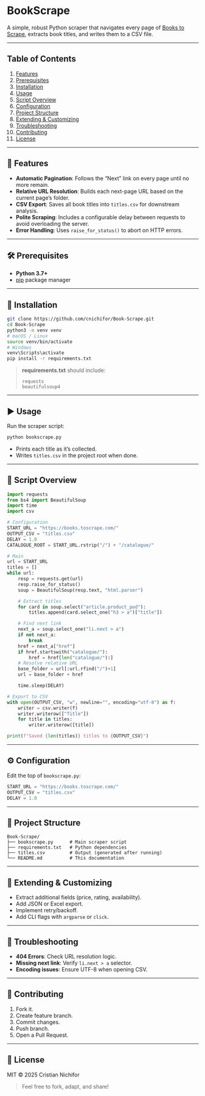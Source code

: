 # BookScrape

A simple, robust Python scraper that navigates every page of [Books to Scrape](https://books.toscrape.com/), extracts book titles, and writes them to a CSV file.

---

## Table of Contents

1. [Features](#features)
2. [Prerequisites](#prerequisites)
3. [Installation](#installation)
4. [Usage](#usage)
5. [Script Overview](#script-overview)
6. [Configuration](#configuration)
7. [Project Structure](#project-structure)
8. [Extending & Customizing](#extending--customizing)
9. [Troubleshooting](#troubleshooting)
10. [Contributing](#contributing)
11. [License](#license)

---

## 🚀 Features

* **Automatic Pagination**: Follows the “Next” link on every page until no more remain.
* **Relative URL Resolution**: Builds each next-page URL based on the current page’s folder.
* **CSV Export**: Saves all book titles into `titles.csv` for downstream analysis.
* **Polite Scraping**: Includes a configurable delay between requests to avoid overloading the server.
* **Error Handling**: Uses `raise_for_status()` to abort on HTTP errors.

---

## 🛠️ Prerequisites

* **Python 3.7+**
* [pip](https://pip.pypa.io/en/stable/) package manager

---

## 🧩 Installation

```bash
git clone https://github.com/cnichifor/Book-Scrape.git
cd Book-Scrape
python3 -m venv venv
# macOS / Linux
source venv/bin/activate
# Windows
venv\Scripts\activate
pip install -r requirements.txt
```

> **requirements.txt** should include:
>
> ```
> requests
> beautifulsoup4
> ```

---

## ▶️ Usage

Run the scraper script:

```bash
python bookscrape.py
```

* Prints each title as it’s collected.
* Writes `titles.csv` in the project root when done.

---

## 📝 Script Overview

```python
import requests
from bs4 import BeautifulSoup
import time
import csv

# Configuration
START_URL = "https://books.toscrape.com/"
OUTPUT_CSV = "titles.csv"
DELAY = 1.0
CATALOGUE_ROOT = START_URL.rstrip("/") + "/catalogue/"

# Main
url = START_URL
titles = []
while url:
    resp = requests.get(url)
    resp.raise_for_status()
    soup = BeautifulSoup(resp.text, "html.parser")

    # Extract titles
    for card in soup.select("article.product_pod"):
        titles.append(card.select_one("h3 > a")["title"])

    # Find next link
    next_a = soup.select_one("li.next > a")
    if not next_a:
        break
    href = next_a["href"]
    if href.startswith("catalogue/"):
        href = href[len("catalogue/"):]
    # Resolve relative URL
    base_folder = url[:url.rfind("/")+1]
    url = base_folder + href

    time.sleep(DELAY)

# Export to CSV
with open(OUTPUT_CSV, "w", newline="", encoding="utf-8") as f:
    writer = csv.writer(f)
    writer.writerow(["Title"])
    for title in titles:
        writer.writerow([title])

print(f"Saved {len(titles)} titles to {OUTPUT_CSV}")
```

---

## ⚙️ Configuration

Edit the top of `bookscrape.py`:

```python
START_URL = "https://books.toscrape.com/"
OUTPUT_CSV = "titles.csv"
DELAY = 1.0
```

---

## 📂 Project Structure

```text
Book-Scrape/
├── bookscrape.py      # Main scraper script
├── requirements.txt   # Python dependencies
├── titles.csv         # Output (generated after running)
└── README.md          # This documentation
```

---

## 🔧 Extending & Customizing

* Extract additional fields (price, rating, availability).
* Add JSON or Excel export.
* Implement retry/backoff.
* Add CLI flags with `argparse` or `click`.

---

## 🐞 Troubleshooting

* **404 Errors**: Check URL resolution logic.
* **Missing next link**: Verify `li.next > a` selector.
* **Encoding issues**: Ensure UTF-8 when opening CSV.

---

## 🤝 Contributing

1. Fork it.
2. Create feature branch.
3. Commit changes.
4. Push branch.
5. Open a Pull Request.

---

## 📄 License

MIT © 2025 Cristian Nichifor

> Feel free to fork, adapt, and share!

